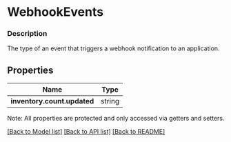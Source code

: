 # WebhookEvents

### Description

The type of an event that triggers a webhook notification to an application.

## Properties
Name | Type
------------ | -------------
**inventory.count.updated** | string

Note: All properties are protected and only accessed via getters and setters.

[[Back to Model list]](../../README.md#documentation-for-models) [[Back to API list]](../../README.md#documentation-for-api-endpoints) [[Back to README]](../../README.md)


